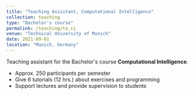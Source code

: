 ```yaml
---
title: "Teaching Assistant, Computational Intelligence"
collection: teaching
type: "Bachelor's course"
permalink: /teaching/ta_ci
venue: "Technical University of Munich"
date: 2021-09-01
location: "Munich, Germany"
---
```


Teaching assistant for the Bachelor's course <b>Computational Intelligence</b>.

* Approx. 250 participants per semester
* Give 6 tutorials (12 hrs.) about exercises and programming 
* Support lectures and provide supervision to students